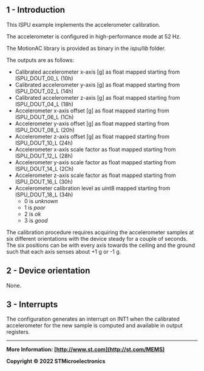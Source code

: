 ## 1 - Introduction

This ISPU example implements the accelerometer calibration.

The accelerometer is configured in high-performance mode at 52 Hz.

The MotionAC library is provided as binary in the *ispu/lib* folder.

The outputs are as follows:

* Calibrated accelerometer x-axis [g] as float mapped starting from ISPU_DOUT_00_L (10h)
* Calibrated accelerometer y-axis [g] as float mapped starting from ISPU_DOUT_02_L (14h)
* Calibrated accelerometer z-axis [g] as float mapped starting from ISPU_DOUT_04_L (18h)
* Accelerometer x-axis offset [g] as float mapped starting from ISPU_DOUT_06_L (1Ch)
* Accelerometer y-axis offset [g] as float mapped starting from ISPU_DOUT_08_L (20h)
* Accelerometer z-axis offset [g] as float mapped starting from ISPU_DOUT_10_L (24h)
* Accelerometer x-axis scale factor as float mapped starting from ISPU_DOUT_12_L (28h)
* Accelerometer y-axis scale factor as float mapped starting from ISPU_DOUT_14_L (2Ch)
* Accelerometer z-axis scale factor as float mapped starting from ISPU_DOUT_16_L (30h)
* Accelerometer calibration level as uint8 mapped starting from ISPU_DOUT_18_L (34h)
  * 0 is *unknown*
  * 1 is *poor*
  * 2 is *ok*
  * 3 is *good*


The calibration procedure requires acquiring the accelerometer samples at six different orientations with the device steady for a couple of seconds. The six positions can be with every axis towards the ceiling and the ground such that each axis senses about +1 g or -1 g.


## 2 - Device orientation

None.


## 3 - Interrupts

The configuration generates an interrupt on INT1 when the calibrated accelerometer for the new sample is computed and available in output registers.

------

**More Information: [http://www.st.com](http://st.com/MEMS)**

**Copyright © 2022 STMicroelectronics**